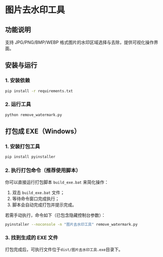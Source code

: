 # 图片去水印工具

## 功能说明

支持 JPG/PNG/BMP/WEBP 格式图片的水印区域选择与去除，提供可视化操作界面。

## 安装与运行

### 1. 安装依赖

```bash
pip install -r requirements.txt
```

### 2. 运行工具

```bash
python remove_watermark.py
```

## 打包成 EXE（Windows）

### 1. 安装打包工具

```bash
pip install pyinstaller
```

### 2. 执行打包命令（推荐使用脚本）

你可以直接运行打包脚本 `build_exe.bat` 来简化操作：

1. 双击 `build_exe.bat` 文件；
2. 等待命令窗口完成执行；
3. 脚本会自动完成打包并提示完成。

若需手动执行，命令如下（已包含隐藏控制台参数）：

```bash
pyinstaller --noconsole -n "图片去水印工具" remove_watermark.py
```

### 3. 找到生成的 EXE 文件

打包完成后，可执行文件位于`dist/图片去水印工具.exe`目录下。
